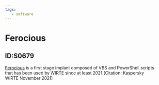 ```yaml
---
tags:
   - software
---
```

# Ferocious
## ID:S0679
[Ferocious](/mitre/software/S0679) is a first stage implant composed of VBS and PowerShell scripts that has been used by [WIRTE](/mitre/groups/G0090) since at least 2021.(Citation: Kaspersky WIRTE November 2021)
